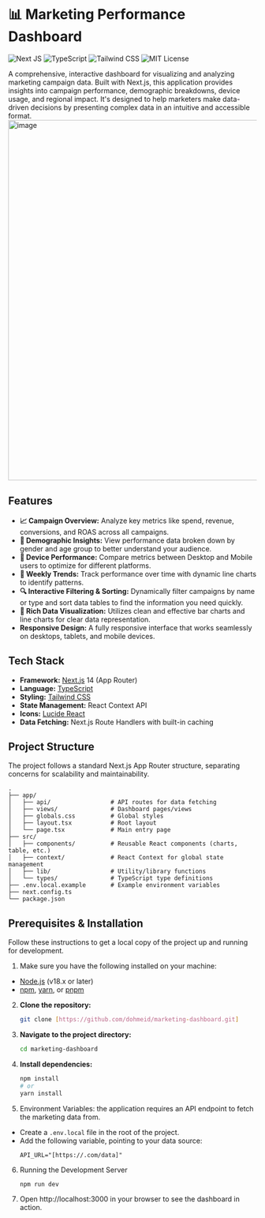 # 📊 Marketing Performance Dashboard

![Next JS](https://img.shields.io/badge/Next-black?style=for-the-badge&logo=next.js&logoColor=white)
![TypeScript](https://img.shields.io/badge/TypeScript-007ACC?style=for-the-badge&logo=typescript&logoColor=white)
![Tailwind CSS](https://img.shields.io/badge/Tailwind_CSS-38B2AC?style=for-the-badge&logo=tailwind-css&logoColor=white)
![MIT License](https://img.shields.io/badge/License-MIT-green?style=for-the-badge)

A comprehensive, interactive dashboard for visualizing and analyzing marketing campaign data. Built with Next.js, this application provides insights into campaign performance, demographic breakdowns, device usage, and regional impact. It's designed to help marketers make data-driven decisions by presenting complex data in an intuitive and accessible format.
<img width="1279" height="730" alt="image" src="https://github.com/user-attachments/assets/9e7ed48c-5cd2-446b-895c-c278b245d1c8" />


## Features

-   **📈 Campaign Overview:** Analyze key metrics like spend, revenue, conversions, and ROAS across all campaigns.
-   **👥 Demographic Insights:** View performance data broken down by gender and age group to better understand your audience.
-   **📱 Device Performance:** Compare metrics between Desktop and Mobile users to optimize for different platforms.
-   **📅 Weekly Trends:** Track performance over time with dynamic line charts to identify patterns.
-   **🔍 Interactive Filtering & Sorting:** Dynamically filter campaigns by name or type and sort data tables to find the information you need quickly.
-   **🎨 Rich Data Visualization:** Utilizes clean and effective bar charts and line charts for clear data representation.
-   **Responsive Design:** A fully responsive interface that works seamlessly on desktops, tablets, and mobile devices.


## Tech Stack

-   **Framework:** [Next.js](https://nextjs.org/) 14 (App Router)
-   **Language:** [TypeScript](https://www.typescriptlang.org/)
-   **Styling:** [Tailwind CSS](https://tailwindcss.com/)
-   **State Management:** React Context API
-   **Icons:** [Lucide React](https://lucide.dev/)
-   **Data Fetching:** Next.js Route Handlers with built-in caching


## Project Structure
The project follows a standard Next.js App Router structure, separating concerns for scalability and maintainability.
```
.
├── app/
│   ├── api/                 # API routes for data fetching
│   ├── views/               # Dashboard pages/views
│   ├── globals.css          # Global styles
│   ├── layout.tsx           # Root layout
│   └── page.tsx             # Main entry page
├── src/
│   ├── components/          # Reusable React components (charts, table, etc.)
│   ├── context/             # React Context for global state management
│   ├── lib/                 # Utility/library functions
│   └── types/               # TypeScript type definitions
├── .env.local.example       # Example environment variables
├── next.config.ts
└── package.json
```


## Prerequisites & Installation
Follow these instructions to get a local copy of the project up and running for development.

1. Make sure you have the following installed on your machine:
  * [Node.js](https://nodejs.org/en/) (v18.x or later)
  * [npm](https://www.npmjs.com/), [yarn](https://yarnpkg.com/), or [pnpm](https://pnpm.io/)

2. **Clone the repository:**
    ```bash
    git clone [https://github.com/dohmeid/marketing-dashboard.git]
    ```

3. **Navigate to the project directory:**
    ```bash
    cd marketing-dashboard
    ```

4. **Install dependencies:**
    ```bash
    npm install
    # or
    yarn install
    ```
    
5. Environment Variables: the application requires an API endpoint to fetch the marketing data from.
  * Create a `.env.local` file in the root of the project.
  * Add the following variable, pointing to your data source:
    ```
    API_URL="[https://.com/data]"
    ```
    
6. Running the Development Server
    ```bash
    npm run dev
    ```

7. Open http://localhost:3000 in your browser to see the dashboard in action.
